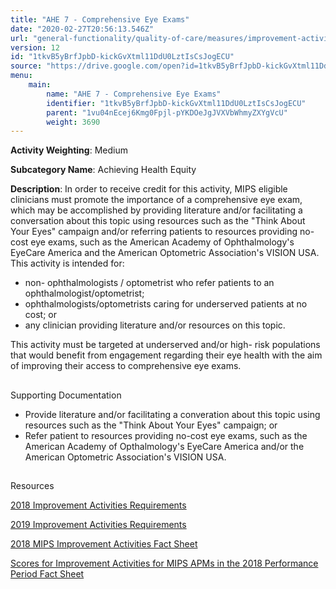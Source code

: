 ```yaml
---
title: "AHE 7 - Comprehensive Eye Exams"
date: "2020-02-27T20:56:13.546Z"
url: "general-functionality/quality-of-care/measures/improvement-activities-measures/2019-improvement-activities/ahe-7-comprehensive-eye-exams.html"
version: 12
id: "1tkvB5yBrfJpbD-kickGvXtml11DdU0LztIsCsJogECU"
source: "https://drive.google.com/open?id=1tkvB5yBrfJpbD-kickGvXtml11DdU0LztIsCsJogECU"
menu:
    main:
        name: "AHE 7 - Comprehensive Eye Exams"
        identifier: "1tkvB5yBrfJpbD-kickGvXtml11DdU0LztIsCsJogECU"
        parent: "1vu04nEcej6Kmg0Fpjl-pYKDOeJgJVXVbWhmyZXYgVcU"
        weight: 3690
---
```









**Activity Weighting**: Medium

**Subcategory Name**: Achieving Health Equity

**Description**: In order to receive credit for this activity, MIPS eligible clinicians must promote the importance of a comprehensive eye exam, which may be accomplished by providing literature and/or facilitating a conversation about this topic using resources such as the "Think About Your Eyes" campaign and/or referring patients to resources providing no-cost eye exams, such as the American Academy of Ophthalmology's EyeCare America and the American Optometric Association's VISION USA. This activity is intended for:

* non- ophthalmologists / optometrist who refer patients to an ophthalmologist/optometrist; 
* ophthalmologists/optometrists caring for underserved patients at no cost; or 
* any clinician providing literature and/or resources on this topic. 

This activity must be targeted at underserved and/or high- risk populations that would benefit from engagement regarding their eye health with the aim of improving their access to comprehensive eye exams.







## 

Supporting Documentation

* Provide literature and/or facilitating a converation about this topic using resources such as the "Think About Your Eyes" campaign; or
* Refer patient to resources providing no-cost eye exams, such as the American Academy of Opthalmology's EyeCare America and/or the American Optometric Association's VISION USA.







## 

Resources

[2018 Improvement Activities Requirements](https://qpp.cms.gov/mips/improvement-activities?py=2018)

[2019 Improvement Activities Requirements](https://qpp.cms.gov/mips/improvement-activities?py=2019)

[2018 MIPS Improvement Activities Fact Sheet](https://qpp.cms.gov/resource/2018%20MIPS%20Improvement%20Activities%20Fact%20Sheet)

[Scores for Improvement Activities for MIPS APMs in the 2018 Performance Period Fact Sheet](https://qpp.cms.gov/resource/2018%20MIPS%20APMs%20improvement%20Activities%20scores%20fact%20sheet)

